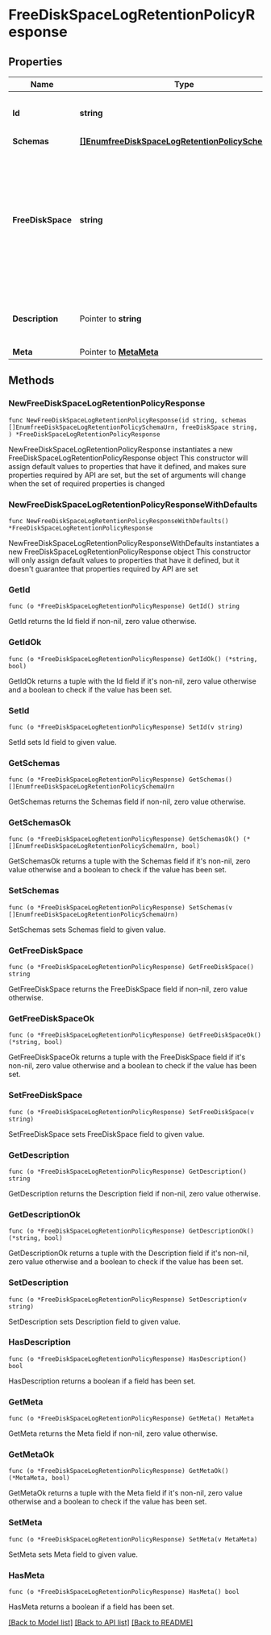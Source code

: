 # FreeDiskSpaceLogRetentionPolicyResponse

## Properties

Name | Type | Description | Notes
------------ | ------------- | ------------- | -------------
**Id** | **string** | Name of the Log Retention Policy | 
**Schemas** | [**[]EnumfreeDiskSpaceLogRetentionPolicySchemaUrn**](EnumfreeDiskSpaceLogRetentionPolicySchemaUrn.md) |  | 
**FreeDiskSpace** | **string** | Specifies the minimum amount of free disk space that should be available on the file system on which the archived log files are stored. | 
**Description** | Pointer to **string** | A description for this Log Retention Policy | [optional] 
**Meta** | Pointer to [**MetaMeta**](MetaMeta.md) |  | [optional] 

## Methods

### NewFreeDiskSpaceLogRetentionPolicyResponse

`func NewFreeDiskSpaceLogRetentionPolicyResponse(id string, schemas []EnumfreeDiskSpaceLogRetentionPolicySchemaUrn, freeDiskSpace string, ) *FreeDiskSpaceLogRetentionPolicyResponse`

NewFreeDiskSpaceLogRetentionPolicyResponse instantiates a new FreeDiskSpaceLogRetentionPolicyResponse object
This constructor will assign default values to properties that have it defined,
and makes sure properties required by API are set, but the set of arguments
will change when the set of required properties is changed

### NewFreeDiskSpaceLogRetentionPolicyResponseWithDefaults

`func NewFreeDiskSpaceLogRetentionPolicyResponseWithDefaults() *FreeDiskSpaceLogRetentionPolicyResponse`

NewFreeDiskSpaceLogRetentionPolicyResponseWithDefaults instantiates a new FreeDiskSpaceLogRetentionPolicyResponse object
This constructor will only assign default values to properties that have it defined,
but it doesn't guarantee that properties required by API are set

### GetId

`func (o *FreeDiskSpaceLogRetentionPolicyResponse) GetId() string`

GetId returns the Id field if non-nil, zero value otherwise.

### GetIdOk

`func (o *FreeDiskSpaceLogRetentionPolicyResponse) GetIdOk() (*string, bool)`

GetIdOk returns a tuple with the Id field if it's non-nil, zero value otherwise
and a boolean to check if the value has been set.

### SetId

`func (o *FreeDiskSpaceLogRetentionPolicyResponse) SetId(v string)`

SetId sets Id field to given value.


### GetSchemas

`func (o *FreeDiskSpaceLogRetentionPolicyResponse) GetSchemas() []EnumfreeDiskSpaceLogRetentionPolicySchemaUrn`

GetSchemas returns the Schemas field if non-nil, zero value otherwise.

### GetSchemasOk

`func (o *FreeDiskSpaceLogRetentionPolicyResponse) GetSchemasOk() (*[]EnumfreeDiskSpaceLogRetentionPolicySchemaUrn, bool)`

GetSchemasOk returns a tuple with the Schemas field if it's non-nil, zero value otherwise
and a boolean to check if the value has been set.

### SetSchemas

`func (o *FreeDiskSpaceLogRetentionPolicyResponse) SetSchemas(v []EnumfreeDiskSpaceLogRetentionPolicySchemaUrn)`

SetSchemas sets Schemas field to given value.


### GetFreeDiskSpace

`func (o *FreeDiskSpaceLogRetentionPolicyResponse) GetFreeDiskSpace() string`

GetFreeDiskSpace returns the FreeDiskSpace field if non-nil, zero value otherwise.

### GetFreeDiskSpaceOk

`func (o *FreeDiskSpaceLogRetentionPolicyResponse) GetFreeDiskSpaceOk() (*string, bool)`

GetFreeDiskSpaceOk returns a tuple with the FreeDiskSpace field if it's non-nil, zero value otherwise
and a boolean to check if the value has been set.

### SetFreeDiskSpace

`func (o *FreeDiskSpaceLogRetentionPolicyResponse) SetFreeDiskSpace(v string)`

SetFreeDiskSpace sets FreeDiskSpace field to given value.


### GetDescription

`func (o *FreeDiskSpaceLogRetentionPolicyResponse) GetDescription() string`

GetDescription returns the Description field if non-nil, zero value otherwise.

### GetDescriptionOk

`func (o *FreeDiskSpaceLogRetentionPolicyResponse) GetDescriptionOk() (*string, bool)`

GetDescriptionOk returns a tuple with the Description field if it's non-nil, zero value otherwise
and a boolean to check if the value has been set.

### SetDescription

`func (o *FreeDiskSpaceLogRetentionPolicyResponse) SetDescription(v string)`

SetDescription sets Description field to given value.

### HasDescription

`func (o *FreeDiskSpaceLogRetentionPolicyResponse) HasDescription() bool`

HasDescription returns a boolean if a field has been set.

### GetMeta

`func (o *FreeDiskSpaceLogRetentionPolicyResponse) GetMeta() MetaMeta`

GetMeta returns the Meta field if non-nil, zero value otherwise.

### GetMetaOk

`func (o *FreeDiskSpaceLogRetentionPolicyResponse) GetMetaOk() (*MetaMeta, bool)`

GetMetaOk returns a tuple with the Meta field if it's non-nil, zero value otherwise
and a boolean to check if the value has been set.

### SetMeta

`func (o *FreeDiskSpaceLogRetentionPolicyResponse) SetMeta(v MetaMeta)`

SetMeta sets Meta field to given value.

### HasMeta

`func (o *FreeDiskSpaceLogRetentionPolicyResponse) HasMeta() bool`

HasMeta returns a boolean if a field has been set.


[[Back to Model list]](../README.md#documentation-for-models) [[Back to API list]](../README.md#documentation-for-api-endpoints) [[Back to README]](../README.md)


